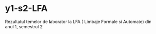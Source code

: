 # y1-s2-LFA
Rezultatul temelor de laborator la LFA ( Limbaje Formale si Automate) din anul 1, semestrul 2
